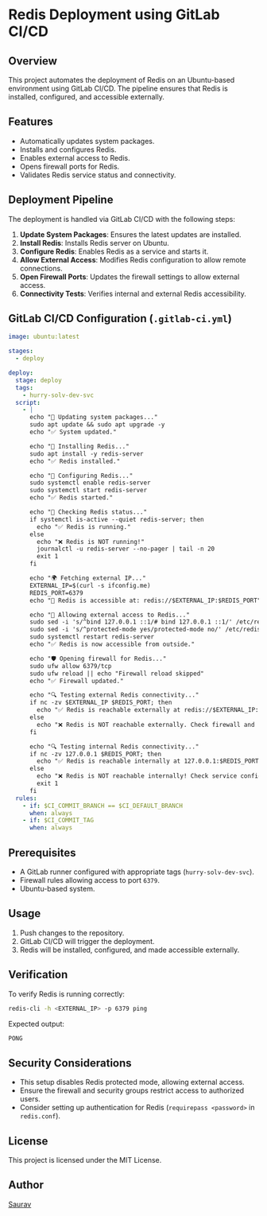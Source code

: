 # Redis Deployment using GitLab CI/CD

## Overview
This project automates the deployment of Redis on an Ubuntu-based environment using GitLab CI/CD. The pipeline ensures that Redis is installed, configured, and accessible externally.

## Features
- Automatically updates system packages.
- Installs and configures Redis.
- Enables external access to Redis.
- Opens firewall ports for Redis.
- Validates Redis service status and connectivity.

## Deployment Pipeline
The deployment is handled via GitLab CI/CD with the following steps:

1. **Update System Packages**: Ensures the latest updates are installed.
2. **Install Redis**: Installs Redis server on Ubuntu.
3. **Configure Redis**: Enables Redis as a service and starts it.
4. **Allow External Access**: Modifies Redis configuration to allow remote connections.
5. **Open Firewall Ports**: Updates the firewall settings to allow external access.
6. **Connectivity Tests**: Verifies internal and external Redis accessibility.

## GitLab CI/CD Configuration (`.gitlab-ci.yml`)
```yaml
image: ubuntu:latest

stages:
  - deploy

deploy:
  stage: deploy
  tags:
    - hurry-solv-dev-svc
  script:
    - |
      echo "🔄 Updating system packages..."
      sudo apt update && sudo apt upgrade -y
      echo "✅ System updated."

      echo "🚀 Installing Redis..."
      sudo apt install -y redis-server
      echo "✅ Redis installed."

      echo "🔧 Configuring Redis..."
      sudo systemctl enable redis-server
      sudo systemctl start redis-server
      echo "✅ Redis started."

      echo "📝 Checking Redis status..."
      if systemctl is-active --quiet redis-server; then
        echo "✅ Redis is running."
      else
        echo "❌ Redis is NOT running!"
        journalctl -u redis-server --no-pager | tail -n 20
        exit 1
      fi

      echo "🌍 Fetching external IP..."
      EXTERNAL_IP=$(curl -s ifconfig.me)
      REDIS_PORT=6379
      echo "🚀 Redis is accessible at: redis://$EXTERNAL_IP:$REDIS_PORT"

      echo "🔧 Allowing external access to Redis..."
      sudo sed -i 's/^bind 127.0.0.1 ::1/# bind 127.0.0.1 ::1/' /etc/redis/redis.conf
      sudo sed -i 's/^protected-mode yes/protected-mode no/' /etc/redis/redis.conf
      sudo systemctl restart redis-server
      echo "✅ Redis is now accessible from outside."

      echo "🛡️ Opening firewall for Redis..."
      sudo ufw allow 6379/tcp
      sudo ufw reload || echo "Firewall reload skipped"
      echo "✅ Firewall updated."

      echo "🔍 Testing external Redis connectivity..."
      if nc -zv $EXTERNAL_IP $REDIS_PORT; then
        echo "✅ Redis is reachable externally at redis://$EXTERNAL_IP:$REDIS_PORT"
      else
        echo "❌ Redis is NOT reachable externally. Check firewall and network settings."
      fi

      echo "🔍 Testing internal Redis connectivity..."
      if nc -zv 127.0.0.1 $REDIS_PORT; then
        echo "✅ Redis is reachable internally at 127.0.0.1:$REDIS_PORT"
      else
        echo "❌ Redis is NOT reachable internally! Check service configuration."
        exit 1
      fi
  rules:
    - if: $CI_COMMIT_BRANCH == $CI_DEFAULT_BRANCH
      when: always
    - if: $CI_COMMIT_TAG
      when: always
```

## Prerequisites
- A GitLab runner configured with appropriate tags (`hurry-solv-dev-svc`).
- Firewall rules allowing access to port `6379`.
- Ubuntu-based system.

## Usage
1. Push changes to the repository.
2. GitLab CI/CD will trigger the deployment.
3. Redis will be installed, configured, and made accessible externally.

## Verification
To verify Redis is running correctly:
```sh
redis-cli -h <EXTERNAL_IP> -p 6379 ping
```
Expected output:
```sh
PONG
```

## Security Considerations
- This setup disables Redis protected mode, allowing external access.
- Ensure the firewall and security groups restrict access to authorized users.
- Consider setting up authentication for Redis (`requirepass <password>` in `redis.conf`).

## License
This project is licensed under the MIT License.

## Author
[Saurav](https://github.com/bhumiharjee)

